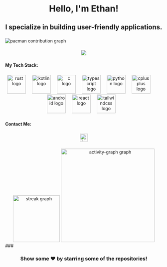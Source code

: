 <h1 align="center">Hello, I'm Ethan!</h1>

###

<h2 align="center">I specialize in building user-friendly applications.</h2>

###

<picture>
  <source media="(prefers-color-scheme: dark)" srcset="https://raw.githubusercontent.com/ethanblke/ethanblke/output/pacman-contribution-graph-dark.svg">
  <source media="(prefers-color-scheme: light)" srcset="https://raw.githubusercontent.com/ethanblke/ethanblke/output/pacman-contribution-graph.svg">
  <img alt="pacman contribution graph" src="https://raw.githubusercontent.com/ethanblke/ethanblke/output/pacman-contribution-graph.svg">
</picture>

###

<div align="center">
  <img src="https://visitor-badge.laobi.icu/badge?page_id=ethanblke.ethanblke&right_color=violet"  />
</div>

###

<h4 align="left">My Tech Stack:</h4>

###

<div align="center">
  <img src="https://skillicons.dev/icons?i=rust" height="60" alt="rust logo"  />
  <img width="12" />
  <img src="https://cdn.jsdelivr.net/gh/devicons/devicon/icons/kotlin/kotlin-original.svg" height="60" alt="kotlin logo"  />
  <img width="12" />
  <img src="https://skillicons.dev/icons?i=c" height="60" alt="c logo"  />
  <img width="12" />
  <img src="https://skillicons.dev/icons?i=ts" height="60" alt="typescript logo"  />
  <img width="12" />
  <img src="https://skillicons.dev/icons?i=py" height="60" alt="python logo"  />
  <img width="12" />
  <img src="https://cdn.jsdelivr.net/gh/devicons/devicon/icons/cplusplus/cplusplus-original.svg" height="60" alt="cplusplus logo"  />
  <img width="12" />
  <img width="12" />
  <img src="https://cdn.simpleicons.org/android/3DDC84" height="60" alt="android logo"  />
  <img width="12" />
  <img src="https://cdn.jsdelivr.net/gh/devicons/devicon/icons/react/react-original.svg" height="60" alt="react logo"  />
  <img width="12" />
  <img src="https://skillicons.dev/icons?i=tailwind" height="60" alt="tailwindcss logo"  />
  <img width="12" />
</div>

###

<h4 align="left">Contact Me:</h4>

###

<div align="center">
  <a href="discordapp.com/users/1358900221937188915" target="_blank">
    <img src="https://img.shields.io/static/v1?message=Discord&logo=discord&label=&color=7289DA&logoColor=white&labelColor=&style=for-the-badge" height="25" alt="discord logo"  />
  </a>
</div>

###

<div align="center">
  <img src="https://streak-stats.demolab.com?user=ethanblke&locale=en&mode=daily&theme=dracula&hide_border=false&border_radius=5&order=3" height="150" alt="streak graph"  />
  <img src="https://github-readme-activity-graph.vercel.app/graph?username=ethanblke&radius=16&theme=react&area=true&order=5" height="300" alt="activity-graph graph"  />
</div>
###

<h3 align="center">Show some ❤️ by starring some of the repositories!</h3
